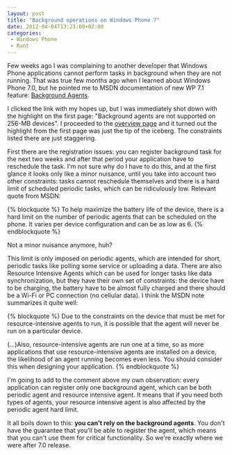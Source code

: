 ```yaml
---
layout: post
title: "Background operations on Windows Phone 7"
date: 2012-04-04T13:23:00+02:00
categories:
 - Windows Phone
 - Rant
---
```


Few weeks ago I was complaining to another developer that Windows Phone applications cannot perform tasks in background when they are not running. That was true few months ago when I learned about Windows Phone 7.0, but he pointed me to MSDN documentation of new WP 7.1 feature: [Background Agents](http://msdn.microsoft.com/en-us/library/hh202961(v=vs.92).aspx).

I clicked the link with my hopes up, but I was immediately shot down with the highlight on the first page: "Background agents are not supported on 256-MB devices". I proceeded to the [overview page](http://msdn.microsoft.com/en-us/library/hh202942(v=vs.92).aspx) and it turned out the highlight from the first page was just the tip of the iceberg. The constraints listed there are just staggering.

First there are the registration issues: you can register background task for the next two weeks and after that period your application have to reschedule the task. I'm not sure why do I have to do this, and at the first glance it looks only like a minor nuisance, until you take into account two other constraints: tasks cannot reschedule themselves and there is a hard limit of scheduled periodic tasks, which can be ridiculously low. Relevant quote from MSDN:

{% blockquote %}
To help maximize the battery life of the device, there is a hard limit on the number of periodic agents that can be scheduled on the phone. It varies per device configuration and can be as low as 6.
{% endblockquote %}

Not a minor nuisance anymore, huh?

This limit is only imposed on periodic agents, which are intended for short, periodic tasks like polling some service or uploading a data. There are also Resource Intensive Agents which can be used for longer tasks like data synchronization, but they have their own set of constraints: the device have to be charging, the battery have to be almost fully charged and there should be a Wi-Fi or PC connection (no cellular data). I think the MSDN note summarizes it quite well:

{% blockquote %}
Due to the constraints on the device that must be met for resource-intensive agents to run, it is possible that the agent will never be run on a particular device. 

(...)Also, resource-intensive agents are run one at a time, so as more applications that use resource-intensive agents are installed on a device, the likelihood of an agent running becomes even less. You should consider this when designing your application.
{% endblockquote %}

I'm going to add to the comment above my own observation: every application can register only one background agent, which can be both periodic agent and resource intensive agent. It means that if you need both types of agents, your resource intensive agent is also affected by the periodic agent hard limit.

It all boils down to this: **you can't rely on the background agents**. You don't have the guarantee that you'll be able to register the agent, which means that you can't use them for critical functionality. So we're exactly where we were after 7.0 release.
